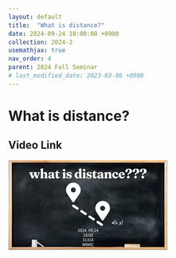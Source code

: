 ```yaml
---
layout: default
title:  "What is distance?"
date: 2024-09-24 18:00:00 +0900
collection: 2024-2
usemathjax: true
nav_order: 4
parent: 2024 Fall Seminar
# last_modified_date: 2023-03-06 +0900
---
```

# What is distance?
<!-- ## <center> Abstract </center>
Francis Guthrie claimed in 1852 the four color problem. We
proof two essential lemmas and then solve six color problem. We expand
the proof of six color problem into five, four color problem. Kempe
published this proof in 1879. However the flaw was discovered in 1890
by Heawood. Although flawed, Kempe’s idea was used as one of a basic
tool. -->
## Video Link

[![Video Label](pictures/4_distance.jpg)](https://www.youtube.com/watch?v=fdzhEzKGGkM)

<!-- ## PDF Download -->

<!-- <a target='_blank' href='../2024-1/2024-1_download/crime.pdf'>What is Counting? PDF</a> -->